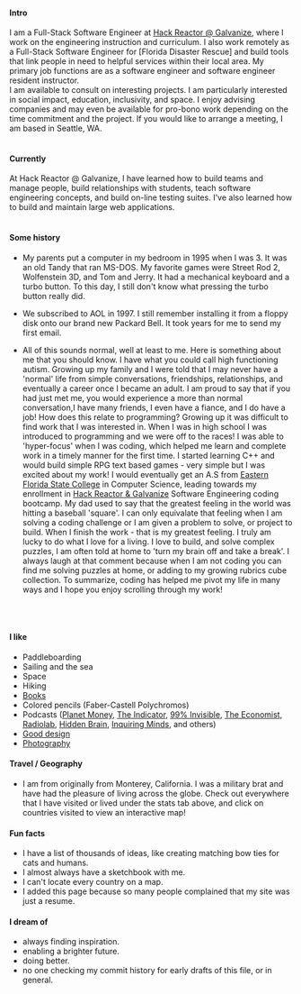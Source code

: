 
#### Intro
I am a Full-Stack Software Engineer at [Hack Reactor @ Galvanize](https://hackreactor.com), where I work on the engineering instruction and curriculum. I also work remotely as a Full-Stack Software Engineer for [Florida Disaster Rescue] and build tools that link people in need to helpful services within their local area. My primary job functions are as a software engineer and software engineer resident instructor.
<br>
I am available to consult on interesting projects. I am particularly interested in social impact, education, inclusivity, and space. I enjoy advising companies and may even be available for pro-bono work depending on the time commitment and the project. If you would like to arrange a meeting, I am based in Seattle, WA.
<br><br>
#### Currently
At Hack Reactor @ Galvanize, I have learned how to build teams and manage people, build relationships with students, teach software engineering concepts, and build on-line testing suites. I've also learned how to build and maintain large web applications.
<br><br>
#### Some history

- My parents put a computer in my bedroom in 1995 when I was 3. It was an old Tandy that ran MS-DOS. My favorite games were Street Rod 2, Wolfenstein 3D, and Tom and Jerry. It had a mechanical keyboard and a turbo button. To this day, I still don't know what pressing the turbo button really did.

- We subscribed to AOL in 1997. I still remember installing it from a floppy disk onto our brand new Packard Bell. It took years for me to send my first email.

- All of this sounds normal, well at least to me. Here is something about me that you should know. I have what you could call high functioning autism. Growing up my family and I were told that I may never have a 'normal' life from simple conversations, friendships, relationships, and eventually a career once I became an adult. I am proud to say that if you had just met me, you would experience a more than normal conversation,I have many friends, I even have a fiance, and I do have a job! How does this relate to programming? Growing up it was difficult to find work that I was interested in. When I was in high school I was introduced to programming and we were off to the races! I was able to 'hyper-focus' when I was coding, which helped me learn and complete work in a timely manner for the first time. I started learning C++ and would build simple RPG text based games - very simple but I was excited about my work! I would eventually get an A.S from [Eastern Florida State College](https://easternflorida.edu) in Computer Science, leading towards my enrollment in [Hack Reactor & Galvanize](https://hackreactor.com) Software Engineering coding bootcamp. My dad used to say that the greatest feeling in the world was hitting a baseball 'square'. I can only equivalate that feeling when I am solving a coding challenge or I am given a problem to solve, or project to build. When I finish the work - that is my greatest feeling. I truly am lucky to do what I love for a living. I love to build, and solve complex puzzles, I am often told at home to 'turn my brain off and take a break'. I always laugh at that comment because when I am not coding you can find me solving puzzles at home, or adding to my growing rubrics cube collection. To summarize, coding has helped me pivot my life in many ways and I hope you enjoy scrolling through my work! 

<br><br>
#### I like
- Paddleboarding
- Sailing and the sea
- Space
- Hiking
- [Books](https://www.goodreads.com/matthewyee92)
- Colored pencils (Faber-Castell Polychromos)
- Podcasts ([Planet Money](https://www.npr.org/sections/money/), [The Indicator](https://www.npr.org/podcasts/510325/the-indicator-from-planet-money), [99% Invisible](https://99percentinvisible.org/episodes/), [The Economist](http://radio.economist.com/), [Radiolab](https://www.wnycstudios.org/shows/radiolab), [Hidden Brain](https://www.npr.org/series/423302056/hidden-brain), [Inquiring Minds](https://inquiring.show), and others)
- [Good design](/)
- [Photography](https://instagram.com/lifeofmattyee)

#### Travel / Geography

- I am from originally from Monterey, California. I was a military brat and have had the pleasure of living across the globe. Check out everywhere that I have visited or lived under the stats tab above, and click on countries visited to view an interactive map!


#### Fun facts

- I have a list of thousands of ideas, like creating matching bow ties for cats and humans.
- I almost always have a sketchbook with me.
- I can't locate every country on a map.
- I added this page because so many people complained that my site was just a resume.

#### I dream of

- always finding inspiration.
- enabling a brighter future.
- doing better.
- no one checking my commit history for early drafts of this file, or in general.
